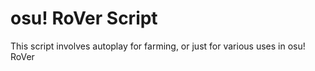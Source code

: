 # osu! RoVer Script
This script involves autoplay for farming, or just for various uses in osu! RoVer
